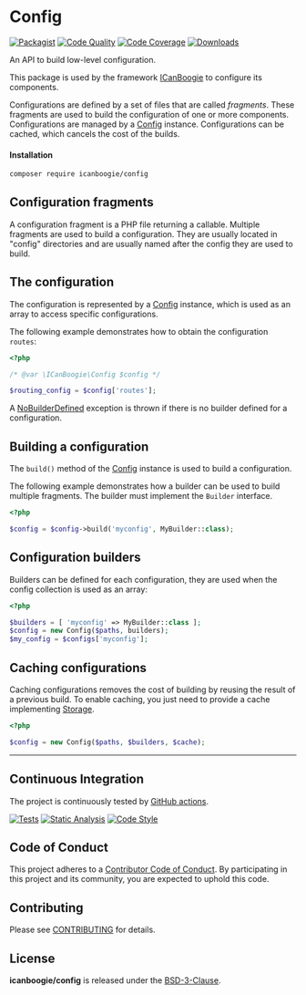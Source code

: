 # Config

[![Packagist](https://img.shields.io/packagist/v/icanboogie/config.svg)](https://packagist.org/packages/icanboogie/config)
[![Code Quality](https://img.shields.io/scrutinizer/g/ICanBoogie/Config.svg)](https://scrutinizer-ci.com/g/ICanBoogie/Config)
[![Code Coverage](https://img.shields.io/coveralls/ICanBoogie/Config.svg)](https://coveralls.io/r/ICanBoogie/Config)
[![Downloads](https://img.shields.io/packagist/dt/icanboogie/config.svg)](https://packagist.org/packages/icanboogie/config)

An API to build low-level configuration.

This package is used by the framework [ICanBoogie][] to configure its components.

Configurations are defined by a set of files that are called _fragments_. These fragments are used
to build the configuration of one or more components. Configurations are managed by a [Config][]
instance. Configurations can be cached, which cancels the cost of the builds.



#### Installation

```bash
composer require icanboogie/config
```





## Configuration fragments

A configuration fragment is a PHP file returning a callable. Multiple fragments are used to build a
configuration. They are usually located in "config" directories and are usually named after the
config they are used to build.





## The configuration

The configuration is represented by a [Config][] instance, which is used as an array to access
specific configurations.

The following example demonstrates how to obtain the configuration `routes`:

```php
<?php

/* @var \ICanBoogie\Config $config */

$routing_config = $config['routes'];
```

A [NoBuilderDefined][] exception is thrown if there is no builder defined for a configuration.




## Building a configuration

The `build()` method of the [Config][] instance is used to build a configuration.

The following example demonstrates how a builder can be used to build multiple fragments. The
builder must implement the `Builder` interface.

```php
<?php

$config = $config->build('myconfig', MyBuilder::class);
```





## Configuration builders

Builders can be defined for each configuration, they are used when the config collection is used as
an array:

```php
<?php

$builders = [ 'myconfig' => MyBuilder::class ];
$config = new Config($paths, builders);
$my_config = $configs['myconfig'];
```





## Caching configurations

Caching configurations removes the cost of building by reusing the result of a previous build. To
enable caching, you just need to provide a cache implementing [Storage][].

```php
<?php

$config = new Config($paths, $builders, $cache);
```





----------



## Continuous Integration

The project is continuously tested by [GitHub actions](https://github.com/ICanBoogie/Config/actions).

[![Tests](https://github.com/ICanBoogie/Config/workflows/test/badge.svg?branch=master)](https://github.com/ICanBoogie/Config/actions?query=workflow%3Atest)
[![Static Analysis](https://github.com/ICanBoogie/Config/workflows/static-analysis/badge.svg?branch=master)](https://github.com/ICanBoogie/Config/actions?query=workflow%3Astatic-analysis)
[![Code Style](https://github.com/ICanBoogie/Config/workflows/code-style/badge.svg?branch=master)](https://github.com/ICanBoogie/Config/actions?query=workflow%3Acode-style)



## Code of Conduct

This project adheres to a [Contributor Code of Conduct](CODE_OF_CONDUCT.md). By participating in
this project and its community, you are expected to uphold this code.



## Contributing

Please see [CONTRIBUTING](CONTRIBUTING.md) for details.



## License

**icanboogie/config** is released under the [BSD-3-Clause](LICENSE).



[ICanBoogie]: https://icanboogie.org/
[icanboogie/event]: https://github.com/ICanBoogie/Event

[Config]:               https://icanboogie.org/api/config/1.2/class-ICanBoogie.Config.html
[NoFragmentDefined]:    https://icanboogie.org/api/config/1.2/class-ICanBoogie.Config.NoFragmentDefined.html
[NoBuilderDefined]: https://icanboogie.org/api/config/1.2/class-ICanBoogie.Config.NoSynhtesizerDefined.html
[Storage]:              https://icanboogie.org/api/storage/2.0/class-ICanBoogie.Storage.Storage.html

